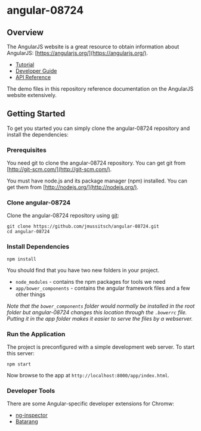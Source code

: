 # angular-08724

## Overview

The AngularJS website is a great resource to obtain information about
AngularJS: [https://angularjs.org/](https://angularjs.org/).

* [Tutorial](https://docs.angularjs.org/tutorial)
* [Developer Guide](https://docs.angularjs.org/guide)
* [API Reference](https://docs.angularjs.org/api)

The demo files in this repository reference documentation on the
AngularJS website extensively.

## Getting Started

To get you started you can simply clone the angular-08724 repository and install the dependencies:

### Prerequisites

You need git to clone the angular-08724 repository. You can get git from
[http://git-scm.com/](http://git-scm.com/).

You must have node.js and its package manager (npm) installed.
You can get them from [http://nodejs.org/](http://nodejs.org/).

### Clone angular-08724

Clone the angular-08724 repository using [git](http://git-scm.com/):

```
git clone https://github.com/jmussitsch/angular-08724.git
cd angular-08724
```

### Install Dependencies

```
npm install
```

You should find that you have two new folders in your project.

* `node_modules` - contains the npm packages for tools we need
* `app/bower_components` - contains the angular framework files and a few other things

*Note that the `bower_components` folder would normally be installed in the root folder but
angular-08724 changes this location through the `.bowerrc` file.  Putting it in the app folder makes
it easier to serve the files by a webserver.*

### Run the Application

The project is preconfigured with a simple development web server.  To start
this server:

```
npm start
```

Now browse to the app at `http://localhost:8000/app/index.html`.

### Developer Tools

There are some Angular-specific developer extensions for Chromw:

* [ng-inspector](http://ng-inspector.org/)
* [Batarang](https://chrome.google.com/webstore/detail/ighdmehidhipcmcojjgiloacoafjmpfk)